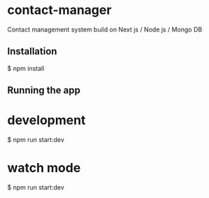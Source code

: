 # contact-manager
Contact management system build on Next js / Node js / Mongo DB 

## Installation
$ npm install

## Running the app
# development
$ npm run start:dev

# watch mode
$ npm run start:dev
